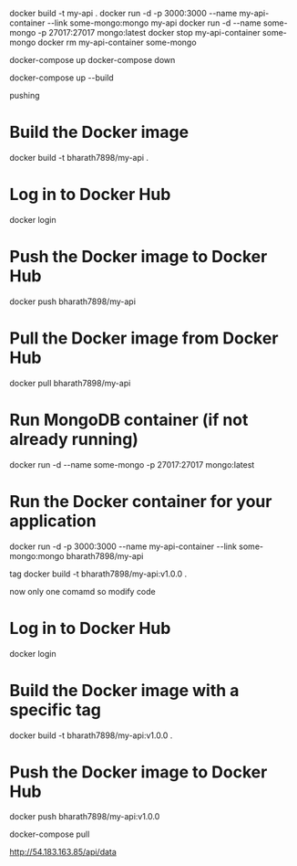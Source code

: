 docker build -t my-api .
docker run -d -p 3000:3000 --name my-api-container --link some-mongo:mongo my-api
docker run -d --name some-mongo -p 27017:27017 mongo:latest
docker stop my-api-container some-mongo
docker rm my-api-container some-mongo


docker-compose up
docker-compose down

docker-compose up --build

pushing
# Build the Docker image
docker build -t bharath7898/my-api .

# Log in to Docker Hub
docker login

# Push the Docker image to Docker Hub
docker push bharath7898/my-api

# Pull the Docker image from Docker Hub
docker pull bharath7898/my-api

# Run MongoDB container (if not already running)
docker run -d --name some-mongo -p 27017:27017 mongo:latest

# Run the Docker container for your application
docker run -d -p 3000:3000 --name my-api-container --link some-mongo:mongo bharath7898/my-api



tag
docker build -t bharath7898/my-api:v1.0.0 .

now only one comamd so modify code
# Log in to Docker Hub
docker login

# Build the Docker image with a specific tag
docker build -t bharath7898/my-api:v1.0.0 .

# Push the Docker image to Docker Hub
docker push bharath7898/my-api:v1.0.0



docker-compose pull



http://54.183.163.85/api/data